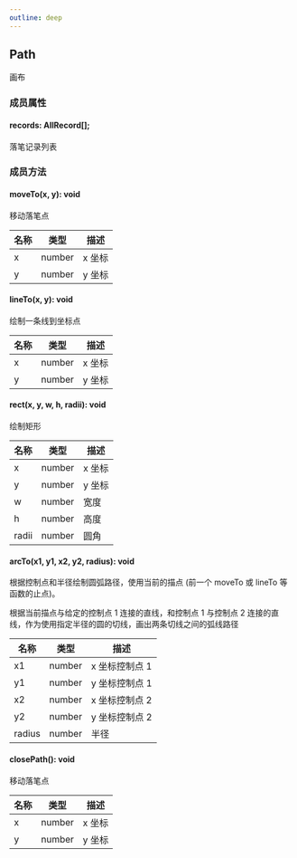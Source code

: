 ```yaml
---
outline: deep
---
```


## Path

画布

### 成员属性

#### records: AllRecord[];

落笔记录列表

### 成员方法

#### moveTo(x, y): void

移动落笔点

| 名称 | 类型   | 描述   |
| ---- | ------ | ------ |
| x    | number | x 坐标 |
| y    | number | y 坐标 |

#### lineTo(x, y): void

绘制一条线到坐标点

| 名称 | 类型   | 描述   |
| ---- | ------ | ------ |
| x    | number | x 坐标 |
| y    | number | y 坐标 |

#### rect(x, y, w, h, radii): void

绘制矩形

| 名称  | 类型   | 描述   |
| ----- | ------ | ------ |
| x     | number | x 坐标 |
| y     | number | y 坐标 |
| w     | number | 宽度   |
| h     | number | 高度   |
| radii | number | 圆角   |

#### arcTo(x1, y1, x2, y2, radius): void

根据控制点和半径绘制圆弧路径，使用当前的描点 (前一个 moveTo 或 lineTo 等函数的止点)。

根据当前描点与给定的控制点 1 连接的直线，和控制点 1 与控制点 2 连接的直线，作为使用指定半径的圆的切线，画出两条切线之间的弧线路径

| 名称   | 类型   | 描述           |
| ------ | ------ | -------------- |
| x1     | number | x 坐标控制点 1 |
| y1     | number | y 坐标控制点 1 |
| x2     | number | x 坐标控制点 2 |
| y2     | number | y 坐标控制点 2 |
| radius | number | 半径           |

#### closePath(): void

移动落笔点

| 名称 | 类型   | 描述   |
| ---- | ------ | ------ |
| x    | number | x 坐标 |
| y    | number | y 坐标 |
